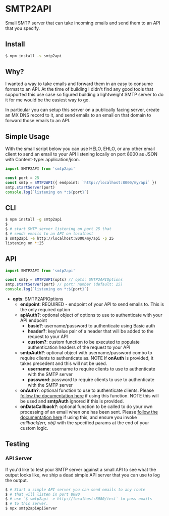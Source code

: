 # SMTP2API

Small SMTP server that can take incoming emails and send them to an API that you specify.

## Install

```sh
$ npm install -s smtp2api
```

## Why?

I wanted a way to take emails and forward them in an easy to consume format to an API.
At the time of building I didn't find any good tools that supported this use case
so figured building a lightweight SMTP server to do it for me would be the easiest
way to go.

In particular you can setup this server on a publically facing server, create an MX DNS
record to it, and send emails to an email on that domain to forward those emails to an
API.

## Simple Usage

With the small script below you can use HELO, EHLO, or any other
email client to send an email to your API listening locally
on port 8000 as JSON with Content-type: application/json.

```ts
import SMTP2API from 'smtp2api'

const port = 25
const smtp = SMTP2API({ endpoint: `http://localhost:8000/my/api` })
smtp.startServer(port)
console.log(`listening on *:${port}`)
```

## CLI

```sh
$ npm install -g smtp2api
$
$ # start SMTP server listening on port 25 that
$ # sends emails to an API on localhost
$ smtp2api -e http://localhost:8000/my/api -p 25
listening on *:25
```

## API

```js
import SMTP2API from 'smtp2api'

const smtp = SMTP2API(opts) // opts: SMTP2APIOptions
smtp.startServer(port) // port: number (default: 25)
console.log(`listening on *:${port}`)
```

- **opts**: SMTP2APIOptions
  - **endpoint**: REQUIRED - endpoint of your API to send emails to. This is the only required option
  - **apiAuth?**: optional object of options to use to authenticate with your API endpoint
    - **basic?**: username/password to authenticate using Basic auth
    - **header?**: key/value pair of a header that will be added to the request to your API
    - **custom?**: custom function to be executed to populate authentication headers of the request to your API
  - **smtpAuth?**: optional object with username/password combo to require clients to authenticate as. NOTE If **onAuth** is provided, it takes precedent and this will not be used.
    - **username**: username to require clients to use to authenticate with the SMTP server
    - **password**: password to require clients to use to authenticate with the SMTP server
  - **onAuth?**: optional function to use to authenticate clients. Please [follow the documentation here](https://nodemailer.com/extras/smtp-server/#handling-authentication) if using this function. NOTE this will be used and **smtpAuth** ignored if this is provided.
  - **onDataCallback?**: optional function to be called to do your own processing of an email when one has been sent. Please [follow the documentation here](https://nodemailer.com/extras/smtp-server/#processing-incoming-message) if using this, and ensure you invoke _callback(err, obj)_ with the specified params at the end of your custom logic.

## Testing

### API Server

If you'd like to test your SMTP server against a small API to see
what the output looks like, we ship a dead simple API server that you can
use to log the output.

```sh
$ # Start a simple API server you can send emails to any route
$ # that will listen in port 8080
$ # use `$ smtp2api -e http://localhost:8080/test` to pass emails
$ # to this server.
$ npx smtp2apiApiServer
```
